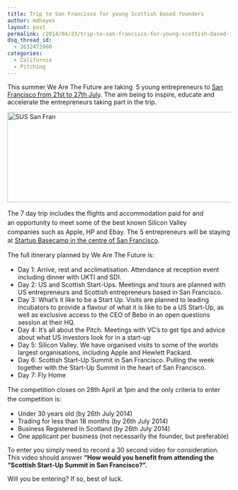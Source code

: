 ```yaml
---
title: Trip to San Francisco for young Scottish based founders
author: mdhayes
layout: post
permalink: /2014/04/23/trip-to-san-francisco-for-young-scottish-based-founders/
dsq_thread_id:
  - 2632473960
categories:
  - California
  - Pitching
---
```

This summer We Are The Future are taking  5 young entrepreneurs to [San Francisco from 21st to 27th July][1]. The aim being to inspire, educate and accelerate the entrepreneurs taking part in the trip.

[<img class="alignnone size-full wp-image-13706" alt="SUS San Fran" src="http://rookieoven.com/wp-content/uploads/2014/04/SanFranSUS1.jpg" width="550" height="204" />][2]

<span style="line-height: 1.5em;">The 7 day trip includes the flights and accommodation paid for and an </span>opportunity<span style="line-height: 1.5em;"> to meet some of the best known Silicon Valley companies such as Apple, HP and Ebay. </span>The 5 entrepreneurs will be staying at [Startup Basecamp in the centre of San Francisco][3].

<span style="line-height: 1.5em;">The full </span>itinerary<span style="line-height: 1.5em;"> planned by We Are The Future is:</span>

  * Day 1: Arrive, rest and acclimatisation. Attendance at reception event including dinner with UKTI and SDI.
  * Day 2: US and Scottish Start-Ups. Meetings and tours are planned with US entrepreneurs and Scottish entrepreneurs based in San Francisco.
  * Day 3: What’s it like to be a Start Up. Visits are planned to leading incubators to provide a flavour of what it is like to be a US Start-Up, as well as exclusive access to the CEO of Bebo in an open questions session at their HQ.
  * Day 4: It&#8217;s all about the Pitch. Meetings with VC&#8217;s to get tips and advice about what US investors look for in a start-up
  * Day 5: Silicon Valley. We have organised visits to some of the worlds largest organisations, including Apple and Hewlett Packard.
  * Day 6: Scottish Start-Up Summit in San Francisco. Pulling the week together with the Start-Up Summit in the heart of San Francisco.
  * Day 7: Fly Home

The competition closes on 28th April at 1pm and t<span style="line-height: 1.5em;">he only criteria to enter the competition is:</span>

  * Under 30 years old (by 26th July 2014)
  * Trading for less than 18 months (by 26th July 2014)
  * Business Registered in Scotland (by 26th July 2014)
  * One applicant per business (not necessarily the founder, but preferable)

To enter you simply need to record a 30 second video for consideration. This video should answer **“How would you benefit from attending the “Scottish Start-Up Summit in San Francisco?”.**

Will you be entering? If so, best of luck.

 [1]: http://www.sanfranciscosummit.com/ "San Fran SUS"
 [2]: http://www.sanfranciscosummit.com/
 [3]: http://www.startupbasecamp.org "Startup Basecamp"